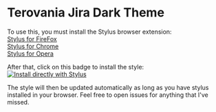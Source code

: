 # Terovania Jira Dark Theme

To use this, you must install the Stylus browser extension:    
[Stylus for FireFox](https://addons.mozilla.org/de/firefox/addon/styl-us/)   
[Stylus for Chrome](https://chrome.google.com/webstore/detail/stylus/clngdbkpkpeebahjckkjfobafhncgmne?hl=de)   
[Stylus for Opera](https://addons.opera.com/de/extensions/details/stylus/)

After that, click on this badge to install the style:   
[![Install directly with Stylus](https://img.shields.io/badge/Install%20directly%20with-Stylus-285959.svg)](https://raw.githubusercontent.com/EaranMaleasi/Terovania-Jira-dark-theme/master/Terovania_Jira_Dark_Theme.user.css)

The style will then be updated automatically as long as you have stylus installed in your browser. Feel free to open issues for anything that I've missed. 